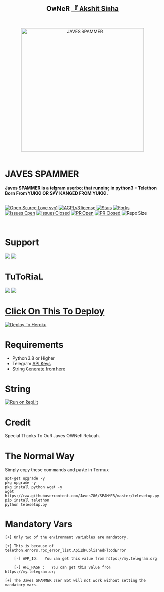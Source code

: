 <h2 align="center"><b>OwNeR <a href="https://telegram.dog/criminaL786">『 Akshit Sinha </a></b></h2>
<br>
<p align="center">
   <a href="https://github.com/Javes786/SPAMMER"><img src="https://telegra.ph/file/f364a129e97292ddf009d.jpg" alt="JAVES SPAMMER" width=400px></a>
   <br>
   <br>
</p>
<h1>JAVES SPAMMER</h1>
<b>Javes SPAMMER is a telgram userbot that running in python3 + Telethon Born From YUKKI OR SAY KANGED FROM YUKKI.</b>
<br>
<br>

[![Open Source Love svg1](https://badges.frapsoft.com/os/v1/open-source.png?v=103)]( https://github.com/Javes786/SPAMMER)
[![AGPLv3 license](https://img.shields.io/badge/License-AGPL%20v3-green.svg)]( https://github.com/Javes786/SPAMMER#copyright--license)
[![Stars](https://img.shields.io/github/stars/Javes786/SPAMMER?&style=flat-square)]( https://github.com/Javes786/SPAMMER/stargazers)
[![Forks](https://img.shields.io/github/forks/Javes786/SPAMMER?&style=flat-square)]( https://github.com/Javes786/SPAMMER/network/members)
[![Issues Open](https://img.shields.io/github/issues/Javes786/SPAMMER?&style=flat-square)]( https://github.com/Javes786/SPAMMER/issues)
[![Issues Closed](https://img.shields.io/github/issues-closed/Javes786/SPAMMER?&style=flat-square)]( https://github.com/Javes786/SPAMMER/issues?q=is:closed)
[![PR Open](https://img.shields.io/github/issues-pr/Javes786/SPAMMER?&style=flat-square)]( https://github.com/Javes786/SPAMMER/pulls)
[![PR Closed](https://img.shields.io/github/issues-pr-closed/Javes786/SPAMMER?&style=flat-square)]( https://github.com/Javes786/SPAMMER/pulls?q=is:closed)
![Repo Size](https://img.shields.io/github/repo-size/Javes786/SPAMMER?style=flat-square)

<br>




# Support

<a href="https://t.me/Javes2support"><img src="https://img.shields.io/badge/Join-Support%20Channel-red.svg?style=for-the-badge&logo=Telegram"></a>
<a href="https://t.me/javes_support"><img src="https://img.shields.io/badge/Join-Support%20Group-blue.svg?style=for-the-badge&logo=Telegram"></a>



# TuToRiaL

<a href="http://youtube.com/watch?v=aWnWbFGXp5U"><img src="https://img.shields.io/badge/How%20To%20Deploy-blue.svg?logo=Youtube"></a>
<a href="http://youtube.com/watch?v=aWnWbFGXp5U"><img src="https://img.shields.io/youtube/views/aWnWbFGXp5U?style=social">



# Click On This To Deploy

[![Deploy To Heroku](https://www.herokucdn.com/deploy/button.svg)](https://heroku.com/deploy?template=https://github.com/Javes786/SPAMMER)

# Requirements 
* Python 3.8 or Higher
* Telegram [API Keys](https://my.telegram.org/apps)
* String [Generate from here](https://repl.it/@Javes786/SPAMMER#main.py)


# String

[![Run on Repl.it](https://repl.it/badge/github/STARKGANG/friday)](https://repl.it/@Javes786/SPAMMER#main.py)


# Credit
Special Thanks To OuR Javes OWNeR Rekcah.



# The Normal Way

Simply copy these commands and paste in Termux:
```apt-get update
apt-get upgrade -y
pkg upgrade -y
pkg install python wget -y
wget https://raw.githubusercontent.com/Javes786/SPAMMER/master/telesetup.py
pip install telethon
python telesetup.py
```



# Mandatory Vars
```
[+] Only two of the environment variables are mandatory.

[+] This is because of telethon.errors.rpc_error_list.ApiIdPublishedFloodError

    [-] APP_ID:   You can get this value from https://my.telegram.org
    
    [-] API_HASH :   You can get this value from https://my.telegram.org
    
[+] The Javes SPAMMER User Bot will not work without setting the mandatory vars.
```







